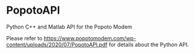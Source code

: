 # PopotoAPI
Python C++ and Matlab API for the Popoto Modem

Please refer to https://www.popotomodem.com/wp-content/uploads/2020/07/PopotoAPI.pdf for details about the Python API. 

